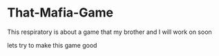 # That-Mafia-Game
This respiratory is about a game that my brother and I will work on soon

lets try to make this game good
